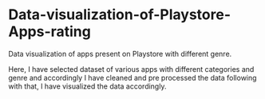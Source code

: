 # Data-visualization-of-Playstore-Apps-rating
Data visualization of apps present on Playstore with different genre.

Here, I have selected dataset of various apps with different categories and genre and accordingly I have cleaned and pre processed the data following with that, I have visualized the data accordingly.
